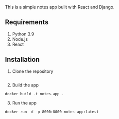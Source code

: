 
This is a simple notes app built with React and Django.

## Requirements
1. Python 3.9
2. Node.js
3. React

## Installation
1. Clone the repository
```

```

2. Build the app
```
docker build -t notes-app .
```

3. Run the app
```
docker run -d -p 8000:8000 notes-app:latest
```

<!-- ## Nginx

Install Nginx reverse proxy to make this application available

`sudo apt-get update`
`sudo apt install nginx` -->

